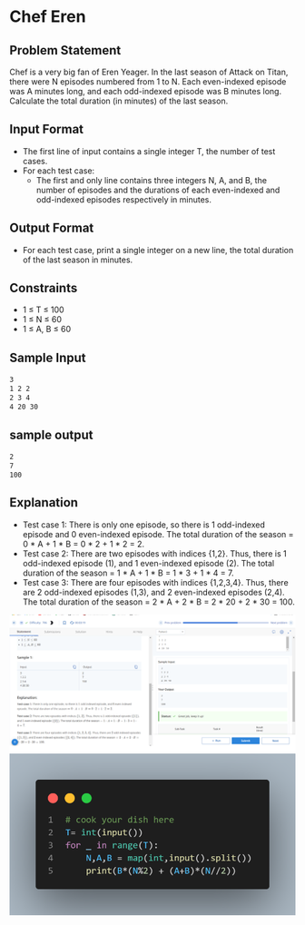# Chef Eren

## Problem Statement
Chef is a very big fan of Eren Yeager. In the last season of Attack on Titan, there were N episodes numbered from 1 to N. Each even-indexed episode was A minutes long, and each odd-indexed episode was B minutes long. Calculate the total duration (in minutes) of the last season.

## Input Format
- The first line of input contains a single integer T, the number of test cases.
- For each test case:
  - The first and only line contains three integers N, A, and B, the number of episodes and the durations of each even-indexed and odd-indexed episodes respectively in minutes.

## Output Format
- For each test case, print a single integer on a new line, the total duration of the last season in minutes.

## Constraints
- 1 ≤ T ≤ 100
- 1 ≤ N ≤ 60
- 1 ≤ A, B ≤ 60

## Sample Input
```
3
1 2 2
2 3 4
4 20 30
```

## sample output 
```
2
7
100
```


## Explanation
- Test case 1: There is only one episode, so there is 1 odd-indexed episode and 0 even-indexed episode. The total duration of the season = 0 * A + 1 * B = 0 * 2 + 1 * 2 = 2.
- Test case 2: There are two episodes with indices {1,2}. Thus, there is 1 odd-indexed episode (1), and 1 even-indexed episode (2). The total duration of the season = 1 * A + 1 * B = 1 * 3 + 1 * 4 = 7.
- Test case 3: There are four episodes with indices {1,2,3,4}. Thus, there are 2 odd-indexed episodes (1,3), and 2 even-indexed episodes (2,4). The total duration of the season = 2 * A + 2 * B = 2 * 20 + 2 * 30 = 100.

![](Untitled.png)
![](1.png)
